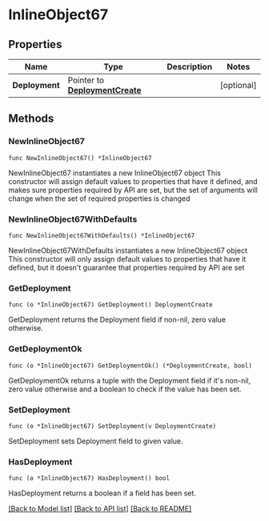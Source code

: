 # InlineObject67

## Properties

Name | Type | Description | Notes
------------ | ------------- | ------------- | -------------
**Deployment** | Pointer to [**DeploymentCreate**](deploymentCreate.md) |  | [optional] 

## Methods

### NewInlineObject67

`func NewInlineObject67() *InlineObject67`

NewInlineObject67 instantiates a new InlineObject67 object
This constructor will assign default values to properties that have it defined,
and makes sure properties required by API are set, but the set of arguments
will change when the set of required properties is changed

### NewInlineObject67WithDefaults

`func NewInlineObject67WithDefaults() *InlineObject67`

NewInlineObject67WithDefaults instantiates a new InlineObject67 object
This constructor will only assign default values to properties that have it defined,
but it doesn't guarantee that properties required by API are set

### GetDeployment

`func (o *InlineObject67) GetDeployment() DeploymentCreate`

GetDeployment returns the Deployment field if non-nil, zero value otherwise.

### GetDeploymentOk

`func (o *InlineObject67) GetDeploymentOk() (*DeploymentCreate, bool)`

GetDeploymentOk returns a tuple with the Deployment field if it's non-nil, zero value otherwise
and a boolean to check if the value has been set.

### SetDeployment

`func (o *InlineObject67) SetDeployment(v DeploymentCreate)`

SetDeployment sets Deployment field to given value.

### HasDeployment

`func (o *InlineObject67) HasDeployment() bool`

HasDeployment returns a boolean if a field has been set.


[[Back to Model list]](../README.md#documentation-for-models) [[Back to API list]](../README.md#documentation-for-api-endpoints) [[Back to README]](../README.md)


